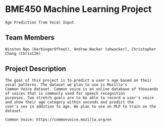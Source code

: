 # BME450 Machine Learning Project
	Age Prediction from Vocal Input
## Team Members
	Winston Ngo (HarbingerOfYeet), Andrew Wacker (ahwacker), Christopher Chang (ChrisC26)
## Project Description
	The goal of this project is to predict a user's age based on their vocal patterns. The dataset we plan to use is Mozilla's
	Common Voice dataset. Common voice is an online database of thousands of voices that is commonly used for speech recognition
	purposes. Two stretch goals are to be able to record a user's voice and show their age category within seconds and predict the
	user's sex in addition to age. We plan to use an MLP to train on the dataset. 

	Common Voice: https://commonvoice.mozilla.org/en
